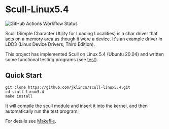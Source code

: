 # Scull-Linux5.4

![GitHub Actions Workflow Status](https://img.shields.io/github/actions/workflow/status/jklincn/scull-linux5.4/test.yml) 

Scull (Simple Character Utility for Loading Localities) is a char driver that acts on a memory area as though it were a device. It's an example driver in LDD3 (Linux Device Drivers, Third Edition). 

This project has implemented Scull on Linux 5.4 (Ubuntu 20.04) and written some functional testing programs (see [test](https://github.com/jklincn/scull-linux5.4/tree/master/test)).

## Quick Start

```
git clone https://github.com/jklincn/scull-linux5.4.git
cd scull-linux5.4
make install
```

It will compile the scull module and insert it into the kernel, and then automatically run the test program.

For details see [Makefile](Makefile).
